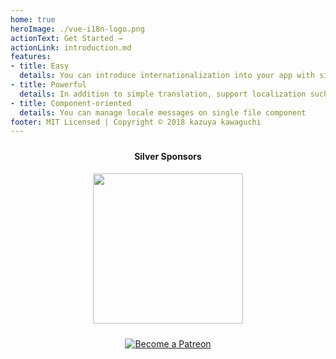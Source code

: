 ```yaml
---
home: true
heroImage: ./vue-i18n-logo.png
actionText: Get Started →
actionLink: introduction.md
features:
- title: Easy
  details: You can introduce internationalization into your app with simple API
- title: Powerful
  details: In addition to simple translation, support localization such as pluralization, number, datetime ... etc
- title: Component-oriented
  details: You can manage locale messages on single file component
footer: MIT Licensed | Copyright © 2018 kazuya kawaguchi
---
```


<div class="sponsors" style="text-align:center; margin: 24px 0;">
  <h4>Silver Sponsors</h4>
  <a href="https://locize.com/" target="_blank">
    <img src="/vue-i18n/patrons/locize.png" width="240px">
  </a>
</div>

<div class="patreon" style="margin: 24px 0;">
  <p style="text-align: center;">
    <a href="https://www.patreon.com/kazupon" target="_blank">
      <img src="https://c5.patreon.com/external/logo/become_a_patron_button.png" alt="Become a Patreon">
    </a>
  </p>
</div>
